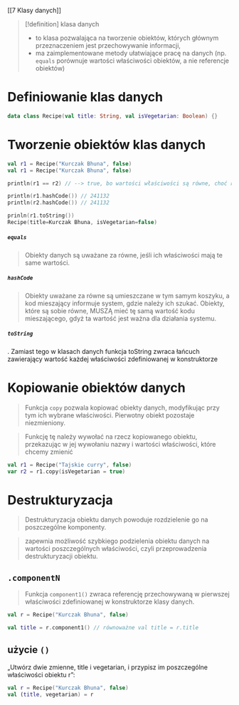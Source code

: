 [[7 Klasy danych]]

>[!definition] klasa danych
>- to klasa pozwalająca na tworzenie obiektów, których głównym przeznaczeniem jest przechowywanie informacji,
>- ma zaimplementowane metody ułatwiające pracę na danych (np. `equals` porównuje wartości właściwości obiektów, a nie referencje obiektów)
>

# Definiowanie klas danych
```kotlin
data class Recipe(val title: String, val isVegetarian: Boolean) {}
```

# Tworzenie obiektów klas danych
```kotlin
val r1 = Recipe("Kurczak Bhuna", false)
val r1 = Recipe("Kurczak Bhuna", false)

println(r1 == r2) // --> true, bo wartości właściwości są równe, choć referencje do obieków są różne

println(r1.hashCode()) // 241132
println(r2.hashCode()) // 241132

prinln(r1.toString())
Recipe(title=Kurczak Bhuna, isVegetarian=false)
```

##### `equals`
> Obiekty danych są uważane za równe, jeśli ich właściwości mają te same wartości.

##### `hashCode`
> Obiekty uważane za równe są umieszczane w tym samym koszyku, a kod mieszający informuje system, gdzie należy ich szukać. Obiekty, które są sobie równe, MUSZĄ mieć tę samą wartość kodu mieszającego, gdyż ta wartość jest ważna dla działania systemu.	

##### `toString`
. Zamiast tego w klasach danych funkcja toString zwraca łańcuch zawierający wartość każdej właściwości zdefiniowanej w konstruktorze

# Kopiowanie obiektów danych

> Funkcja `copy` pozwala kopiować obiekty danych, modyfikując przy tym ich wybrane właściwości. Pierwotny obiekt pozostaje niezmieniony.

> Funkcję tę należy wywołać na rzecz kopiowanego obiektu, przekazując w jej wywołaniu nazwy i wartości właściwości, które chcemy zmienić
```kotlin
val r1 = Recipe("Tajskie curry", false)
var r2 = r1.copy(isVegetarian = true)
```


# Destrukturyzacja

> Destrukturyzacja obiektu danych powoduje rozdzielenie go na poszczególne komponenty.

> zapewnia możliwość szybkiego podzielenia obiektu danych na wartości poszczególnych właściwości, czyli przeprowadzenia destrukturyzacji obiektu.


## `.componentN`
> Funkcja `component1()` zwraca referencję przechowywaną w pierwszej właściwości zdefiniowanej w konstruktorze klasy danych.

```kotlin
val r = Recipe("Kurczak Bhuna", false)

val title = r.component1() // równoważne val title = r.title

```

## użycie `()`
„Utwórz dwie zmienne, title i vegetarian, i przypisz im poszczególne właściwości obiektu r”:
```kotlin
val r = Recipe("Kurczak Bhuna", false)
val (title, vegetarian) = r
```




